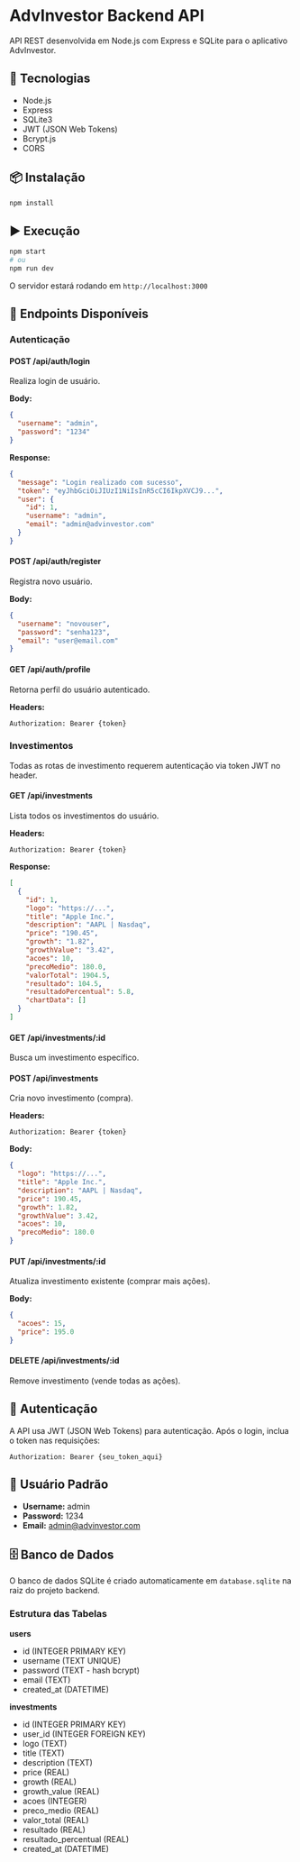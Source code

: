# AdvInvestor Backend API

API REST desenvolvida em Node.js com Express e SQLite para o aplicativo AdvInvestor.

## 🚀 Tecnologias

- Node.js
- Express
- SQLite3
- JWT (JSON Web Tokens)
- Bcrypt.js
- CORS

## 📦 Instalação

```bash
npm install
```

## ▶️ Execução

```bash
npm start
# ou
npm run dev
```

O servidor estará rodando em `http://localhost:3000`

## 📝 Endpoints Disponíveis

### Autenticação

#### POST /api/auth/login
Realiza login de usuário.

**Body:**
```json
{
  "username": "admin",
  "password": "1234"
}
```

**Response:**
```json
{
  "message": "Login realizado com sucesso",
  "token": "eyJhbGciOiJIUzI1NiIsInR5cCI6IkpXVCJ9...",
  "user": {
    "id": 1,
    "username": "admin",
    "email": "admin@advinvestor.com"
  }
}
```

#### POST /api/auth/register
Registra novo usuário.

**Body:**
```json
{
  "username": "novouser",
  "password": "senha123",
  "email": "user@email.com"
}
```

#### GET /api/auth/profile
Retorna perfil do usuário autenticado.

**Headers:**
```
Authorization: Bearer {token}
```

### Investimentos

Todas as rotas de investimento requerem autenticação via token JWT no header.

#### GET /api/investments
Lista todos os investimentos do usuário.

**Headers:**
```
Authorization: Bearer {token}
```

**Response:**
```json
[
  {
    "id": 1,
    "logo": "https://...",
    "title": "Apple Inc.",
    "description": "AAPL | Nasdaq",
    "price": "190.45",
    "growth": "1.82",
    "growthValue": "3.42",
    "acoes": 10,
    "precoMedio": 180.0,
    "valorTotal": 1904.5,
    "resultado": 104.5,
    "resultadoPercentual": 5.8,
    "chartData": []
  }
]
```

#### GET /api/investments/:id
Busca um investimento específico.

#### POST /api/investments
Cria novo investimento (compra).

**Headers:**
```
Authorization: Bearer {token}
```

**Body:**
```json
{
  "logo": "https://...",
  "title": "Apple Inc.",
  "description": "AAPL | Nasdaq",
  "price": 190.45,
  "growth": 1.82,
  "growthValue": 3.42,
  "acoes": 10,
  "precoMedio": 180.0
}
```

#### PUT /api/investments/:id
Atualiza investimento existente (comprar mais ações).

**Body:**
```json
{
  "acoes": 15,
  "price": 195.0
}
```

#### DELETE /api/investments/:id
Remove investimento (vende todas as ações).

## 🔐 Autenticação

A API usa JWT (JSON Web Tokens) para autenticação. Após o login, inclua o token nas requisições:

```
Authorization: Bearer {seu_token_aqui}
```

## 👤 Usuário Padrão

- **Username:** admin
- **Password:** 1234
- **Email:** admin@advinvestor.com

## 🗄️ Banco de Dados

O banco de dados SQLite é criado automaticamente em `database.sqlite` na raiz do projeto backend.

### Estrutura das Tabelas

**users**
- id (INTEGER PRIMARY KEY)
- username (TEXT UNIQUE)
- password (TEXT - hash bcrypt)
- email (TEXT)
- created_at (DATETIME)

**investments**
- id (INTEGER PRIMARY KEY)
- user_id (INTEGER FOREIGN KEY)
- logo (TEXT)
- title (TEXT)
- description (TEXT)
- price (REAL)
- growth (REAL)
- growth_value (REAL)
- acoes (INTEGER)
- preco_medio (REAL)
- valor_total (REAL)
- resultado (REAL)
- resultado_percentual (REAL)
- created_at (DATETIME)
